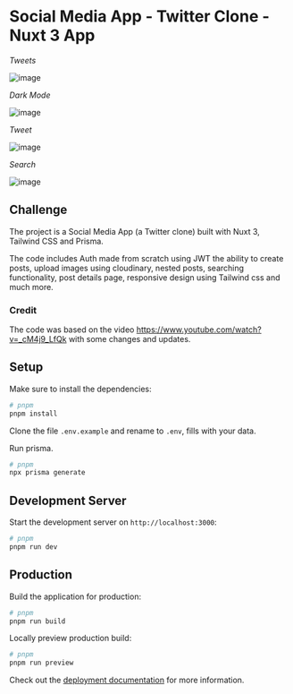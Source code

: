 # Social Media App - Twitter Clone - Nuxt 3 App

*Tweets*

![image](https://github.com/leomiranda/nuxt-3-tailwind-prisma/assets/32196/5f90f1c7-f890-4176-8388-70d7a52ec7ce)

*Dark Mode*

![image](https://github.com/leomiranda/nuxt-3-tailwind-prisma/assets/32196/eff52042-fcca-4f37-b16c-c0f89eee13f3)

*Tweet*

![image](https://github.com/leomiranda/nuxt-3-tailwind-prisma/assets/32196/c367e0bd-b624-4ff2-a0e1-0654135f8140)

*Search* 

![image](https://github.com/leomiranda/nuxt-3-tailwind-prisma/assets/32196/99f73bc9-5735-4919-a65a-254f9a0e89cf)


## Challenge

The project is a Social Media App (a Twitter clone) built with Nuxt 3, Tailwind CSS and Prisma. 

The code includes Auth made from scratch using JWT the ability to create posts, upload images using cloudinary, nested posts, searching functionality, post details page, responsive design using Tailwind css and much more.


### Credit

The code was based on the video https://www.youtube.com/watch?v=_cM4j9_LfQk with some changes and updates.

## Setup

Make sure to install the dependencies:

```bash
# pnpm
pnpm install
```

Clone the file `.env.example` and rename to `.env`, fills with your data.

Run prisma.

```bash
# pnpm
npx prisma generate
```

## Development Server

Start the development server on `http://localhost:3000`:

```bash
# pnpm
pnpm run dev
```

## Production

Build the application for production:

```bash
# pnpm
pnpm run build
```

Locally preview production build:

```bash
# pnpm
pnpm run preview
```

Check out the [deployment documentation](https://nuxt.com/docs/getting-started/deployment) for more information.

